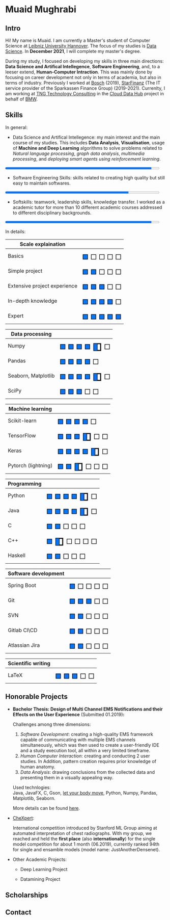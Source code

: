 # Muaid Mughrabi

## Intro
Hi! My name is Muaid. I am currently a Master's student of Computer Science at [Leibniz University Hannover](https://www.uni-hannover.de/en/). The focus of my studies is [Data Science](https://www.et-inf.uni-hannover.de/de/studium/im-studium/informatik-m-sc/themenschwerpunkte-im-master-informatik/#c39815). In **December 2021**, I will complete my master's degree.

During my study, I focused on developing my skills in three main directions: **Data Science and Artifical Intellegence**, **Software Engineering**, and, to a leeser extend, **Human-Computer Intraction**. This was mainly done by focusing on career development not only in terms of academia, but also in terms of industry. Previously I worked at [Bosch](https://www.bosch.de/unser-unternehmen/bosch-in-deutschland/hildesheim/) (2019), [StarFinanz](https://www.starfinanz.de) (The IT service provider of the Sparkassen Finance Group) (2019-2021). Currenlty, I am working at [TNG Technology Consulting](https://www.tngtech.com/en/index.html) in the [Cloud Data Hub](https://data.bmwgroup.com/) project in behalf of [BMW](https://www.bmw.com/en/index.html). 

## Skills
In general:
* Data Science and Artifical Intellegence: my main interest and the main course of my studies. This includes **Data Analysis**, **Visualisation**, usage of **Machine and Deep Learning** algorithms to solve problems related to *Natural language processing*, *graph data analysis*, *multimedia processing*, and *deploying smart agents using reinforcement learning*.

<progress style="width:96%; left: 0px;" value="95" max="100"> </progress>

* Software Engineering Skills: skills related to creating high quality but still easy to maintain softwares.

<progress style="width:96%; left: 0px;" value="80" max="100"> </progress>

* Softskills: teamwork, leadership skills, knowledge transfer. I worked as a academic tutor for more than 10 different academic courses addressed to different disciplinary backgrounds.

<progress style="width:96%; left: 0px;" value="95" max="100"> </progress>

In details:  

| Scale explaination       |               |
| ------------- |-------------|
| Basics      | <span class="rating filled">  ■  </span> <span class="rating">   ■ ■ ■ ■ </span> |
| Simple project      | <span class="rating filled">  ■ ■   </span> <span class="rating">   ■ ■ ■ </span> |
| Extensive project experience      | <span class="rating filled">  ■ ■ ■   </span> <span class="rating">   ■ ■  </span> |
| In-depth knowledge      | <span class="rating filled">  ■ ■ ■ ■  </span> <span class="rating">  ■ </span> |
| Expert      | <span class="rating filled">  ■ ■ ■ ■ ■   </span> <span class="rating"> </span> |

| Data processing        |               |
| ------------- |-------------|
| Numpy      | <span class="rating filled">  ■ ■ ■ ■  ◧  </span> <span class="rating">   ■ </span> |
| Pandas      | <span class="rating filled">  ■ ■ ■ ■   </span> <span class="rating">   ■ </span> |
| Seaborn, Matplotlib       | <span class="rating filled">  ■ ■ ■ ■  ◧  </span> <span class="rating">   ■ </span> |
| SciPy      | <span class="rating filled">  ■ ■ ■   </span> <span class="rating">   ■ ■ </span> |

| Machine learning        |               |
| ------------- |-------------|
| Scikit-learn      | <span class="rating filled">  ■ ■ ■ ■   </span> <span class="rating">   ■ </span> |
| TensorFlow      | <span class="rating filled">  ■ ■ ■  ◧  </span> <span class="rating">   ■ ■ </span> |
| Keras      | <span class="rating filled">  ■ ■ ■ ■  ◧  </span> <span class="rating">   ■ </span> |
| Pytorch (lightning)      | <span class="rating filled">  ■ ■  ◧  </span> <span class="rating">   ■ ■ ■ </span> |

| Programming        |               |
| ------------- |-------------|
| Python      | <span class="rating filled">  ■ ■ ■ ■  ◧  </span> <span class="rating">   ■ </span> |
| Java      | <span class="rating filled">  ■ ■ ■ ■  ◧  </span> <span class="rating">   ■ </span> |
| C      | <span class="rating filled">  ■ ■   </span> <span class="rating">   ■ ■ ■ </span> |
| C++      | <span class="rating filled">  ■  ◧  </span> <span class="rating">   ■ ■ ■ ■ </span> |
| Haskell      | <span class="rating filled">  ■ ■   </span> <span class="rating">   ■ ■ ■ </span> |

| Software development        |               |
| ------------- |-------------|
| Spring Boot      | <span class="rating filled">  ■   </span> <span class="rating">   ■ ■ ■ ■ </span> |
| Git      | <span class="rating filled">  ■ ■ ■   </span> <span class="rating">   ■ ■ </span> |
| SVN      | <span class="rating filled">  ■ ■   </span> <span class="rating">   ■ ■ ■ </span> |
| Gitlab CI\CD      | <span class="rating filled">  ■ ■   </span> <span class="rating">   ■ ■ ■ </span> |
| Atlassian Jira      | <span class="rating filled">  ■ ■   </span> <span class="rating">   ■ ■ ■ </span> |

| Scientific writing        |               |
| ------------- |-------------|
| LaTeX      | <span class="rating filled">  ■ ■ ■   </span> <span class="rating">   ■ ■ </span> |




## Honorable Projects
 
* **Bachelor Thesis: Design of Multi Channel EMS Notifications and their Effects on the User Experience** (Submitted 01.2019)**:**

    Challenges among three dimensions:

    1. *Software Development*: creating a high-quality EMS framework capable of communicating with multiple EMS channels simultaneously, which was then used to create a user-friendly IDE and a study execution tool, all within a very limited timeframe.  
    2. *Human Computer Interaction*: creating and conducting 2 user studies. In Addition, pattern creation requires prior knowledge of human anatomy.
    3. *Data Analysis*: drawing conclusions from the collected data and presenting them in a visually appealing way. 

    Used technlogies:  
    Java, JavaFX, C, Gson, [let your body move](https://bitbucket.org/MaxPfeiffer/letyourbodymove/wiki/Home), Python, Numpy, Pandas, Matplotlib, Seaborn.

    More details can be found [here](https://hci.uni-hannover.de/theses).

* [CheXpert](https://stanfordmlgroup.github.io/competitions/chexpert/):

    International competition introduced by Stanford ML Group aiming at automated interpretation of chest radiographs. With my group, we reached and held the **first place** (also **internationally**) for the single model competition for about 1 month (06.2019), currently ranked 94th for single and ensamble models (model name: JustAnotherDensenet). 
    
    <!-- toDo: challenges with bigData and logistics, CI\CD -->

* Other Academic Projects:
    * Deep Learning Project

    * Datamining Project

## Scholarships 

## Contact 

<style>
.rating {
    -webkit-text-stroke: 1.5px black;
    font-size: 30px;
    font-family: 'Segoe UI';
    color: #80000000;
}
.filled{
    color: #0075ff;
}
</style>